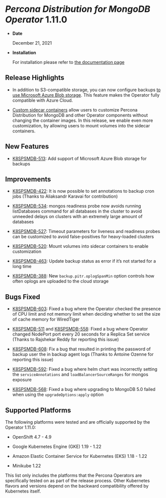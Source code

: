 # *Percona Distribution for MongoDB Operator* 1.11.0


* **Date**

    December 21, 2021



* **Installation**

    For installation please refer to [the documentation page](https://www.percona.com/doc/kubernetes-operator-for-psmongodb/index.html#installation)


## Release Highlights


* In addition to S3-compatible storage, you can now configure backups [to use Microsoft Azure Blob storage](../backups-storage.md#microsoft-azure-blob-storage). This feature makes the Operator fully compatible with Azure Cloud.


* [Custom sidecar containers](../sidecar.md) allow users to customize Percona Distribution for MongoDB and other Operator components without changing the container images. In this release, we enable even more customization, by allowing users to mount volumes into the sidecar containers.

## New Features


* [K8SPSMDB-513](https://jira.percona.com/browse/K8SPSMDB-513): Add support of Microsoft Azure Blob storage for backups

## Improvements


* [K8SPSMDB-422](https://jira.percona.com/browse/K8SPSMDB-422): It is now possible to set annotations to backup cron jobs (Thanks to Aliaksandr Karavai for contribution)


* [K8SPSMDB-534](https://jira.percona.com/browse/K8SPSMDB-534): mongos readiness probe now avoids running listDatabases command for all databases in the cluster to avoid unneeded delays on clusters with an extremely large amount of databases


* [K8SPSMDB-527](https://jira.percona.com/browse/K8SPSMDB-527): Timeout parameters for liveness and readiness probes can be customized to avoid false-positives for heavy-loaded clusters


* [K8SPSMDB-520](https://jira.percona.com/browse/K8SPSMDB-520): Mount volumes into sidecar containers to enable customization


* [K8SPSMDB-463](https://jira.percona.com/browse/K8SPSMDB-463): Update backup status as error if it’s not started for a long time


* [K8SPSMDB-388](https://jira.percona.com/browse/K8SPSMDB-388): New `backup.pitr.oplogSpanMin` option controls how often oplogs are uploaded to the cloud storage

## Bugs Fixed


* [K8SPSMDB-603](https://jira.percona.com/browse/K8SPSMDB-603): Fixed a bug where the Operator checked the presence of CPU limit and not memory limit when deciding whether to set the size of cache memory for WiredTiger


* [K8SPSMDB-511](https://jira.percona.com/browse/K8SPSMDB-511) and [K8SPSMDB-558](https://jira.percona.com/browse/K8SPSMDB-558): Fixed a bug where Operator changed NodePort port every 20 seconds for a Replica Set service (Thanks to Rajshekar Reddy for reporting this issue)


* [K8SPSMDB-608](https://jira.percona.com/browse/K8SPSMDB-608): Fix a bug that resulted in printing the password of backup user the in backup agent logs (Thanks to Antoine Ozenne for reporting this issue)


* [K8SPSMDB-592](https://jira.percona.com/browse/K8SPSMDB-592): Fixed a bug where helm chart was incorrectly setting the `serviceAnnotations` and `loadBalancerSourceRanges` for mongos exposure


* [K8SPSMDB-568](https://jira.percona.com/browse/K8SPSMDB-568): Fixed a bug where upgrading to MongoDB 5.0 failed when using the `upgradeOptions:apply` option

## Supported Platforms

The following platforms were tested and are officially supported by the Operator 1.11.0:


* OpenShift 4.7 - 4.9


* Google Kubernetes Engine (GKE) 1.19 - 1.22


* Amazon Elastic Container Service for Kubernetes (EKS) 1.18 - 1.22


* Minikube 1.22

This list only includes the platforms that the Percona Operators are specifically tested on as part of the release process. Other Kubernetes flavors and versions depend on the backward compatibility offered by Kubernetes itself.
